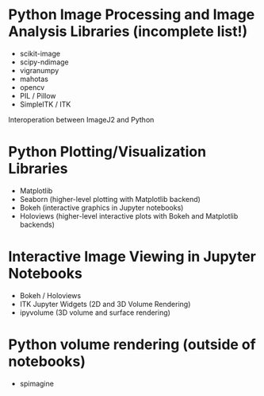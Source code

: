 # Python Image Processing and Image Analysis Libraries (incomplete list!)

* scikit-image
* scipy-ndimage
* vigranumpy
* mahotas
* opencv
* PIL / Pillow
* SimpleITK / ITK

Interoperation between ImageJ2 and Python

# Python Plotting/Visualization Libraries

* Matplotlib 
* Seaborn (higher-level plotting with Matplotlib backend)
* Bokeh (interactive graphics in Jupyter notebooks)
* Holoviews (higher-level interactive plots with Bokeh and Matplotlib backends)


# Interactive Image Viewing in Jupyter Notebooks

* Bokeh / Holoviews
* ITK Jupyter Widgets (2D and 3D Volume Rendering)
* ipyvolume (3D volume and surface rendering)

 
# Python volume rendering (outside of notebooks)

* spimagine
